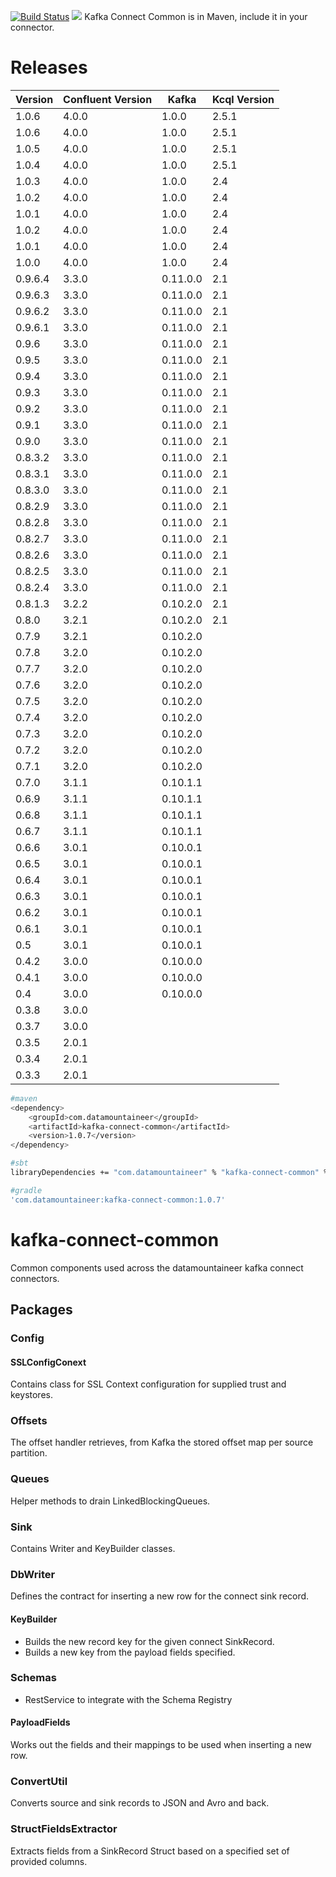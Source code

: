 [![Build Status](https://travis-ci.org/Landoop/kafka-connect-common.svg?branch=master)](https://travis-ci.org/Landoop/kafka-connect-common)
[<img src="https://img.shields.io/badge/latest%20release-v01.0.7-blue.svg?label=latest%20release"/>](http://search.maven.org/#search%7Cga%7C1%7Cg%3A%22com.datamountaineer%22%20AND%20a%3A%22kafka-connect-common%22)
Kafka Connect Common is in Maven, include it in your connector.


# Releases


| Version | Confluent Version |Kafka| Kcql Version |
| ------- | ----------------- |-----|--------------|
|1.0.6|4.0.0|1.0.0|2.5.1
|1.0.6|4.0.0|1.0.0|2.5.1
|1.0.5|4.0.0|1.0.0|2.5.1
|1.0.4|4.0.0|1.0.0|2.5.1
|1.0.3|4.0.0|1.0.0|2.4
|1.0.2|4.0.0|1.0.0|2.4
|1.0.1|4.0.0|1.0.0|2.4
|1.0.2|4.0.0|1.0.0|2.4
|1.0.1|4.0.0|1.0.0|2.4
|1.0.0|4.0.0|1.0.0|2.4
|0.9.6.4|3.3.0|0.11.0.0|2.1
|0.9.6.3|3.3.0|0.11.0.0|2.1
|0.9.6.2|3.3.0|0.11.0.0|2.1
|0.9.6.1|3.3.0|0.11.0.0|2.1
|0.9.6|3.3.0|0.11.0.0|2.1
|0.9.5|3.3.0|0.11.0.0|2.1
|0.9.4|3.3.0|0.11.0.0|2.1
|0.9.3|3.3.0|0.11.0.0|2.1
|0.9.2|3.3.0|0.11.0.0|2.1
|0.9.1|3.3.0|0.11.0.0|2.1
|0.9.0|3.3.0|0.11.0.0|2.1
|0.8.3.2|3.3.0|0.11.0.0|2.1
|0.8.3.1|3.3.0|0.11.0.0|2.1
|0.8.3.0|3.3.0|0.11.0.0|2.1
|0.8.2.9|3.3.0|0.11.0.0|2.1
|0.8.2.8|3.3.0|0.11.0.0|2.1
|0.8.2.7|3.3.0|0.11.0.0|2.1
|0.8.2.6|3.3.0|0.11.0.0|2.1
|0.8.2.5|3.3.0|0.11.0.0|2.1
|0.8.2.4|3.3.0|0.11.0.0|2.1
|0.8.1.3|3.2.2|0.10.2.0|2.1
|0.8.0|3.2.1|0.10.2.0|2.1
|0.7.9|3.2.1|0.10.2.0|
|0.7.8|3.2.0|0.10.2.0|
|0.7.7|3.2.0|0.10.2.0|
|0.7.6|3.2.0|0.10.2.0|
|0.7.5|3.2.0|0.10.2.0|
|0.7.4|3.2.0|0.10.2.0|
|0.7.3|3.2.0|0.10.2.0|
|0.7.2|3.2.0|0.10.2.0|
|0.7.1|3.2.0|0.10.2.0|
|0.7.0|3.1.1|0.10.1.1|
|0.6.9|3.1.1|0.10.1.1|
|0.6.8|3.1.1|0.10.1.1|
|0.6.7|3.1.1|0.10.1.1|
|0.6.6|3.0.1|0.10.0.1|
|0.6.5|3.0.1|0.10.0.1|
|0.6.4|3.0.1|0.10.0.1|
|0.6.3|3.0.1|0.10.0.1|
|0.6.2|3.0.1|0.10.0.1|
|0.6.1|3.0.1|0.10.0.1|
|0.5|3.0.1|0.10.0.1|
|0.4.2|3.0.0|0.10.0.0|
|0.4.1|3.0.0|0.10.0.0|
|0.4|3.0.0|0.10.0.0|
|0.3.8|3.0.0||
|0.3.7|3.0.0||
|0.3.5|2.0.1||
|0.3.4|2.0.1||
|0.3.3|2.0.1||


```bash
#maven
<dependency>
	<groupId>com.datamountaineer</groupId>
	<artifactId>kafka-connect-common</artifactId>
	<version>1.0.7</version>
</dependency>

#sbt
libraryDependencies += "com.datamountaineer" % "kafka-connect-common" % "1.0.7"

#gradle
'com.datamountaineer:kafka-connect-common:1.0.7'
```

# kafka-connect-common
Common components used across the datamountaineer kafka connect connectors.

## Packages

### Config

#### SSLConfigConext
Contains class for SSL Context configuration for supplied trust and keystores.

### Offsets

The offset handler retrieves, from Kafka the stored offset map per source partition.

### Queues

Helper methods to drain LinkedBlockingQueues.

### Sink

Contains Writer and KeyBuilder classes.

### DbWriter

Defines the contract for inserting a new row for the connect sink record.

#### KeyBuilder

* Builds the new record key for the given connect SinkRecord.
* Builds a new key from the payload fields specified.

### Schemas

* RestService to integrate with the Schema Registry

#### PayloadFields
Works out the fields and their mappings to be used when inserting a new row.

### ConvertUtil

Converts source and sink records to JSON and Avro and back.

### StructFieldsExtractor

Extracts fields from a SinkRecord Struct based on a specified set of provided columns.
